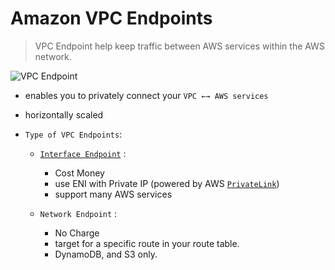 # Amazon VPC Endpoints
> VPC Endpoint help keep traffic between AWS services within the AWS network.

![VPC Endpoint](https://user-images.githubusercontent.com/48475824/145993819-315945a9-f810-44c5-abe1-f211f5023da6.png)

- enables you to privately connect your `VPC ←→ AWS services`

- horizontally scaled

- `Type of VPC Endpoints`:
  - [`Interface Endpoint`][Interface Endpoint] :
    - Cost Money
    - use ENI with Private IP (powered by AWS [`PrivateLink`][private link])
    - support many AWS services

  - `Network Endpoint` :
    - No Charge
    - target for a specific route in your route table.
    - DynamoDB, and S3 only.

<!-- Labeling -->
[private link]: https://docs.aws.amazon.com/vpc/latest/privatelink/endpoint-services-overview.html
[Interface Endpoint]: https://docs.aws.amazon.com/vpc/latest/privatelink/vpce-interface.html
